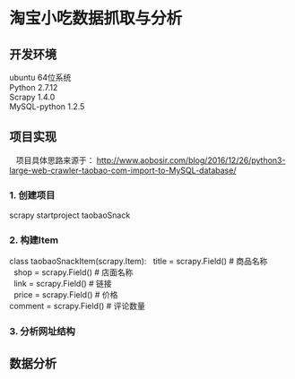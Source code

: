 # 淘宝小吃数据抓取与分析

## 开发环境  
ubuntu 64位系统  
Python 2.7.12  
Scrapy 1.4.0  
MySQL-python 1.2.5

## 项目实现

    项目具体思路来源于： http://www.aobosir.com/blog/2016/12/26/python3-large-web-crawler-taobao-com-import-to-MySQL-database/
 
### 1. 创建项目  
scrapy startproject taobaoSnack
### 2. 构建Item  
class taobaoSnackItem(scrapy.Item):
    title = scrapy.Field() # 商品名称  
    shop = scrapy.Field() # 店面名称  
    link = scrapy.Field() # 链接  
    price = scrapy.Field() # 价格  
    comment = scrapy.Field() # 评论数量  
          
### 3. 分析网址结构


## 数据分析
